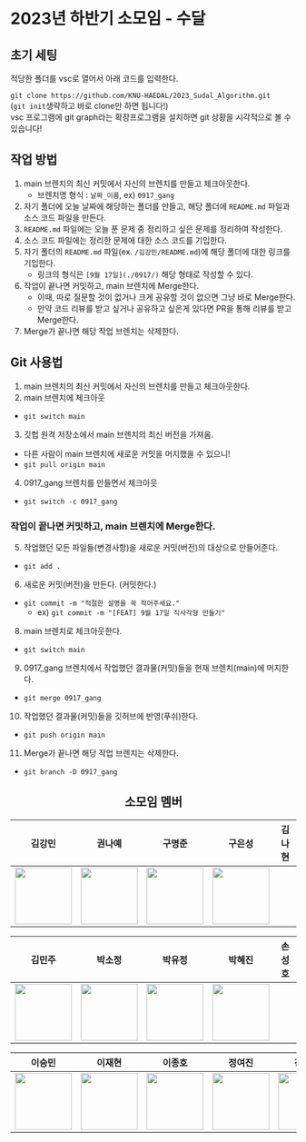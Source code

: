 # 2023년 하반기 소모임 - 수달

## 초기 세팅

적당한 폴더를 vsc로 열어서 아래 코드를 입력한다. <br>

`git clone https://github.com/KNU-HAEDAL/2023_Sudal_Algorithm.git` <br>
(`git init`생략하고 바로 clone만 하면 됩니다!)
<br>
vsc 프로그램에 git graph라는 확장프로그램을 설치하면 git 상황을 시각적으로 볼 수 있습니다!

## 작업 방법

1. main 브렌치의 최신 커밋에서 자신의 브렌치를 만들고 체크아웃한다.
    - 브렌치명 형식 : `날짜_이름`, ex) `0917_gang`
2. 자기 폴더에 오늘 날짜에 해당하는 폴더를 만들고, 해당 폴더에 `README.md` 파일과 소스 코드 파일을 만든다.
3. `README.md` 파일에는 오늘 푼 문제 중 정리하고 싶은 문제를 정리하여 작성한다.
4. 소스 코드 파일에는 정리한 문제에 대한 소스 코드를 기입한다.
5. 자기 폴더의 `README.md` 파일(ex. `/김강민/README.md`)에 해당 폴더에 대한 링크를 기입한다.
    - 링크의 형식은 `[9월 17일](./0917/)` 해당 형태로 작성할 수 있다.
6. 작업이 끝나면 커밋하고, main 브렌치에 Merge한다.
    - 이때, 따로 질문할 것이 없거나 크게 공유할 것이 없으면 그냥 바로 Merge한다.
    - 만약 코드 리뷰를 받고 싶거나 공유하고 싶은게 있다면 PR을 통해 리뷰를 받고 Merge한다.
7. Merge가 끝나면 해당 작업 브렌치는 삭제한다.

## Git 사용법

1. main 브렌치의 최신 커밋에서 자신의 브렌치를 만들고 체크아웃한다.
2. main 브렌치에 체크아웃

-   `git switch main`

3. 깃헙 원격 저장소에서 main 브렌치의 최신 버전을 가져옴.

-   다른 사람이 main 브렌치에 새로운 커밋을 머지했을 수 있으니!
-   `git pull origin main`

4. 0917_gang 브렌치를 만들면서 체크아웃

-   `git switch -c 0917_gang`

### 작업이 끝나면 커밋하고, main 브렌치에 Merge한다.

5. 작업했던 모든 파일들(변경사항)을 새로운 커밋(버전)의 대상으로 만들어준다.

-   `git add .`

6. 새로운 커밋(버전)을 만든다. (커밋한다.)

-   `git commit -m "적절한 설명을 꼭 적어주세요."`
    -   ex) `git commit -m "[FEAT] 9월 17일 직사각형 만들기"`

8. main 브렌치로 체크아웃한다.

-   `git switch main`

9. 0917_gang 브렌치에서 작업했던 결과물(커밋)들을 현재 브렌치(main)에 머지한다.

-   `git merge 0917_gang`

10. 작업했던 결과물(커밋)들을 깃허브에 반영(푸쉬)한다.

-   `git push origin main`

11. Merge가 끝나면 해당 작업 브렌치는 삭제한다.

-   `git branch -D 0917_gang`

<div align=center>

## 소모임 멤버

|                                          김강민                                          |                                             권나예                                             |                                       구명준                                       |                                          구은성                                          | 김나현 |
| :--------------------------------------------------------------------------------------: | :--------------------------------------------------------------------------------------------: | :--------------------------------------------------------------------------------: | :--------------------------------------------------------------------------------------: | :----: |
| [<img src="https://github.com/dobbymin.png" width="100px">](https://github.com/dobbymin) | [<img src="https://github.com/Koo-EunSung.png" width="100px">](https://github.com/Koo-EunSung) | [<img src="https://github.com/999mj.png" width="100px">](https://github.com/999mj) | [<img src="https://github.com/Dansoeun.png" width="100px">](https://github.com/Dansoeun) |

|                                           김민주                                           |                                        박소정                                        |                                         박유정                                         |                                         박혜진                                         | 손성호 |
| :----------------------------------------------------------------------------------------: | :----------------------------------------------------------------------------------: | :------------------------------------------------------------------------------------: | :------------------------------------------------------------------------------------: | :----: |
| [<img src="https://github.com/manjookim.png" width="100px">](https://github.com/manjookim) | [<img src="https://github.com/izoq78.png" width="100px">](https://github.com/izoq78) | [<img src="https://github.com/phj0446.png" width="100px">](https://github.com/phj0446) | [<img src="https://github.com/SungHHo.png" width="100px">](https://github.com/SungHHo) |

|                                        이승민                                        |                                           이재현                                           |                                           이종호                                           |                                          정여진                                          |                                             진현지                                             |
| :----------------------------------------------------------------------------------: | :----------------------------------------------------------------------------------------: | :----------------------------------------------------------------------------------------: | :--------------------------------------------------------------------------------------: | :--------------------------------------------------------------------------------------------: |
| [<img src="https://github.com/miloul.png" width="100px">](https://github.com/miloul) | [<img src="https://github.com/fanta4715.png" width="100px">](https://github.com/fanta4715) | [<img src="https://github.com/Jakelee99.png" width="100px">](https://github.com/Jakelee99) | [<img src="https://github.com/doodoo10.png" width="100px">](https://github.com/doodoo10) | [<img src="https://github.com/Catsmanager.png" width="100px">](https://github.com/Catsmanager) |

